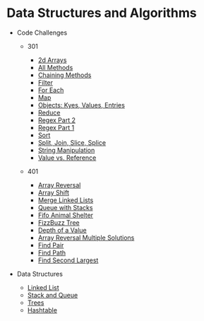 # Data Structures and Algorithms  
  
* Code Challenges  
  * 301  
    * [2d Arrays](https://github.com/MSpake/data-structures-and-algorithms/tree/master/code-challenges/301/2d-arrays)  
    * [All Methods](https://github.com/MSpake/data-structures-and-algorithms/tree/master/code-challenges/301/all-methods)  
    * [Chaining Methods](https://github.com/MSpake/data-structures-and-algorithms/tree/master/code-challenges/301/chaining-methods)  
    * [Filter](https://github.com/MSpake/data-structures-and-algorithms/tree/master/code-challenges/301/filter)  
    * [For Each](https://github.com/MSpake/data-structures-and-algorithms/tree/master/code-challenges/301/for-each)  
    * [Map](https://github.com/MSpake/data-structures-and-algorithms/tree/master/code-challenges/301/map)  
    * [Objects: Kyes, Values, Entries](https://github.com/MSpake/data-structures-and-algorithms/tree/master/code-challenges/301/object-keys-values-entries)  
    * [Reduce](https://github.com/MSpake/data-structures-and-algorithms/tree/master/code-challenges/301/reduce)  
    * [Regex Part 2](https://github.com/MSpake/data-structures-and-algorithms/tree/master/code-challenges/301/regex-2)  
    * [Regex Part 1](https://github.com/MSpake/data-structures-and-algorithms/tree/master/code-challenges/301/regex-part1)  
    * [Sort](https://github.com/MSpake/data-structures-and-algorithms/tree/master/code-challenges/301/sort)  
    * [Split, Join, Slice, Splice](https://github.com/MSpake/data-structures-and-algorithms/tree/master/code-challenges/301/split-join-slice-splice)  
    * [String Manipulation](https://github.com/MSpake/data-structures-and-algorithms/tree/master/code-challenges/301/string-manip)  
    * [Value vs. Reference](https://github.com/MSpake/data-structures-and-algorithms/tree/master/code-challenges/301/value-vs-reference)

  * 401  
    * [Array Reversal](https://github.com/MSpake/data-structures-and-algorithms/tree/master/code-challenges/401/arrayReverse)  
    * [Array Shift](https://github.com/MSpake/data-structures-and-algorithms/tree/master/code-challenges/401/arrayShift)  
    * [Merge Linked Lists](https://github.com/MSpake/data-structures-and-algorithms/tree/master/code-challenges/401/llMerge)  
    * [Queue with Stacks](https://github.com/MSpake/data-structures-and-algorithms/tree/master/code-challenges/401/queueWithStacks)  
    * [Fifo Animal Shelter](https://github.com/MSpake/data-structures-and-algorithms/tree/master/code-challenges/401/fifoAnimalShelter)  
    * [FizzBuzz Tree](https://github.com/MSpake/data-structures-and-algorithms/tree/master/code-challenges/401/fizzBuzzTree)  
    * [Depth of a Value](https://github.com/MSpake/data-structures-and-algorithms/tree/master/code-challenges/401/depth)  
    * [Array Reversal Multiple Solutions](https://github.com/MSpake/data-structures-and-algorithms/tree/master/code-challenges/401/arrayReverseMultipleSolutions)  
    * [Find Pair](https://github.com/MSpake/data-structures-and-algorithms/tree/master/code-challenges/401/findPair)  
    * [Find Path](https://github.com/MSpake/data-structures-and-algorithms/tree/master/code-challenges/401/findPath)  
    * [Find Second Largest](https://github.com/MSpake/data-structures-and-algorithms/tree/master/code-challenges/401/findSecondLargest)  

    
* Data Structures  
  * [Linked List](https://github.com/MSpake/data-structures-and-algorithms/tree/master/data-structures/linkedList)  
  * [Stack and Queue](https://github.com/MSpake/data-structures-and-algorithms/tree/master/data-structures/stacksAndQueues)  
  * [Trees](https://github.com/MSpake/data-structures-and-algorithms/tree/master/data-structures/tree)  
  * [Hashtable](https://github.com/MSpake/data-structures-and-algorithms/tree/master/data-structures/hashtable)  


